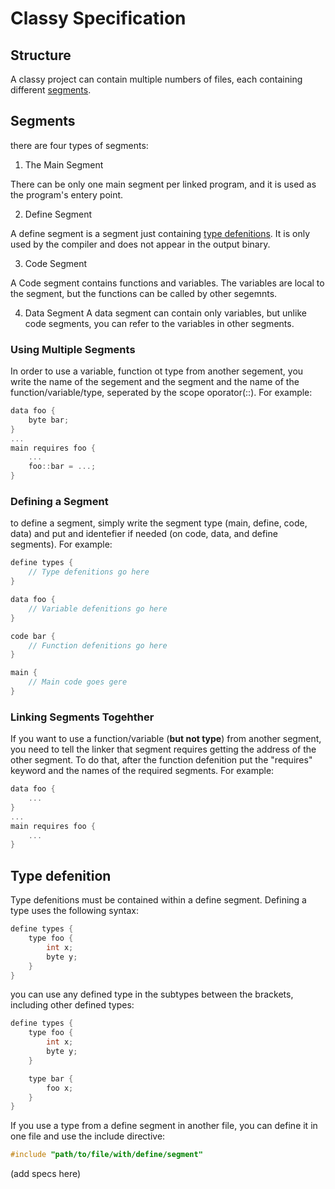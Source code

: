 # Classy Specification

## Structure

A classy project can contain multiple numbers of files, each containing different [segments](#Segments).

## Segments

there are four types of segments:

1. The Main Segment

  There can be only one main segment per linked program, and it is used as the program's entery point.

2. Define Segment

  A define segment is a segment just containing [type defenitions](#Type-Defenition). It is only used by the compiler and does not appear in the output binary.

3. Code Segment

  A Code segment contains functions and variables. The variables are local to the segment, but the functions can be called by other segemnts.

4. Data Segment
  A data segment can contain only variables, but unlike code segments, you can refer to the variables in other segments.

### Using Multiple Segments

In order to use a variable, function ot type from another segement, you write the name of the segement and the segment and the name of the function/variable/type, seperated by the scope oporator(::). For example:

``` c
data foo {
    byte bar;
}
...
main requires foo {
    ...
    foo::bar = ...;
}
```

### Defining a Segment

to define a segment, simply write the segment type (main, define, code, data) and put and identefier if needed (on code, data, and define segments). For example:

```c
define types {
    // Type defenitions go here
}

data foo {
    // Variable defenitions go here
}

code bar {
    // Function defenitions go here
}

main {
    // Main code goes gere
}
```

### Linking Segments Togehther

If you want to use a function/variable (__but not type__) from another segment, you need to tell the linker that segment requires getting the address of the other segment. To do that, after the function defenition put the "requires" keyword and the names of the required segments. For example:

```c
data foo {
    ...
}
...
main requires foo {
    ...
}
```

## Type defenition

Type defenitions must be contained within a define segment. Defining a type uses the following syntax:

```c
define types {
    type foo {
        int x;
        byte y;
    }
}
```

you can use any defined type in the subtypes between the brackets, including other defined types:

```c
define types {
    type foo {
        int x;
        byte y;
    }

    type bar {
        foo x;
    }
}
```

If you use a type from a define segment in another file, you can define it in one file and use the include directive:

```c
#include "path/to/file/with/define/segment"
```
(add specs here)
